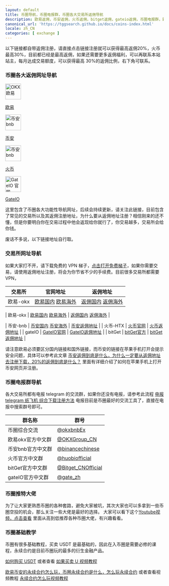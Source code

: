 ```yaml
---
layout: default
title: 币圈导航，币圈电报群，币圈各大交易所返佣导航
description: 欧易返佣，币安返佣，火币返佣，bitget返佣，gateio返佣，币圈电报群，欧易电报群，币安电报群，火币电报群，bitget电报群，gateio电报群。币圈各大功能教程导航，例如合约玩法，充提 USDT 教程等。查看加密货币交易所排名，根据用户评价和交易量挑选您信赖的交易平台。
canonical_url: 'https://tggsearch.github.io/docs/coins-index.html'
locale: zh_CN
categories: [ exchange ]
---
```

以下链接都自带返佣注册，请直接点击链接注册就可以获得最高返佣20%，火币最高30%，目前都已经是最高返佣，如果还需要更多返佣福利，可以再联系本站站主，每月达成交易额度，可以获得最高 30%的返佣比例，右下角可联系。
### 币圈各大返佣网址导航
<div class='icon-block-body-four'>
  <div class='icon-block-item'>
    <a href="./302.html?target=https://www.okx.com/join/62030781" target="_blank">
        <img src="https://cdn.jsdelivr.net/gh/tggsearch/tggsearch.github.io/assets/img/okx.png" alt="OKX 欧易" height=50px onerror="this.onerror=null;this.src='/assets/img/okx.png'">
        <p>欧易</p>
    </a>
  </div>
   <div class='icon-block-item'>
    <a href="./302.html?target=https://www.binance.com/join?ref==betrys" target="_blank">
        <img src="https://cdn.jsdelivr.net/gh/tggsearch/tggsearch.github.io/assets/img/bnb.webp" alt="币安  bnb" height=50px onerror="this.onerror=null;this.src='/assets/img/bnb.webp'">
        <p>币安</p>
    </a>
  </div>
    <div class='icon-block-item'>
    <a href="./302.html?target=https://www.htx.co.si/invite/zh-cn/1g?invite_code=xgf98223" target="_blank">
        <img src="https://cdn.jsdelivr.net/gh/tggsearch/tggsearch.github.io/assets/img/huobi.webp" alt="币安  bnb" height=50px onerror="this.onerror=null;this.src='/assets/img/huobi.webp'">
        <p>火币</p>
    </a>
  </div>
    <div class='icon-block-item'>
    <a href="./302.html?target=https://www.gate.io/signup/UllHXA0J/ab10?ref_type=103" target="_blank">
        <img src="https://cdn.jsdelivr.net/gh/tggsearch/tggsearch.github.io/assets/img/gateio.png" alt="GateIO 官网" height=50px onerror="this.onerror=null;this.src='/assets/img/gateio.png'">
        <p>GateIO</p>
    </a>
  </div>
</div>
这里包含了币圈各大功能性导航网址，后续会持续更新，请关注此链接，目前包含了常见的交易所以及其返佣注册地址，为什么要从返佣地址注册？相信刚来的还不懂，但是你要明白你在交易过程中他会返现给你就行了，你交易越多，交易所会给你钱。

废话不多说，以下链接地址自行取。

### 交易所网址导航
 
如果大家打不开，请下载免费的 VPN 梯子，[点击打开免费梯子](./vpn-kl.html)，如果你需要交易，请使用返佣地址注册，将会为你节省不少的手续费。目前很多交易所都需要 VPN，

|  交易所   | 官网地址  | 返佣地址  | 
|  ----  | ----  | ----  |
| 欧易-okx  | [欧易国内](./302.html?target=https://www.ouyizh.net/join/62030781)  [欧易海外](./302.html?target=https://www.okx.com/join/62030781) | [返佣国内](./302.html?target=https://www.ouyizh.net/join/62030781) [返佣海外](./302.html?target=https://www.okx.com/join/62030781)  |

| 欧易-okx  | [欧易国内](./302.html?target=https://www.ouyizh.net/join/62030781)  [欧易海外](./302.html?target=https://www.okx.com/join/62030781) | [返佣国内](./302.html?target=https://www.ouyizh.net/join/62030781) [返佣海外](./302.html?target=https://www.okx.com/join/62030781)  |

| 币安-bnb | [币安国内](./302.html?target=https://www.suitechsui.us/join?ref==betrys) [币安海外](./302.html?target=https://www.binance.com/join?ref==betrys) | [币安返佣地址](./302.html?target=https://www.binance.com/join?ref==betrys)  |
| 火币-HTX | [火币官网](./302.html?target=https://www.htx.co.si/invite/zh-cn/1g?invite_code=xgf98223) | [火币返佣地址](./302.html?target=https://www.htx.co.si/invite/zh-cn/1g?invite_code=xgf98223)  |
| gateIO | [GateIO官网](./302.html?target=https://www.gate.io/signup/UllHXA0J/ab10?ref_type=103) | [GateIO返佣地址](./302.html?target=https://www.gate.io/signup/UllHXA0J/ab10?ref_type=103)  |
| bitGet | [bitGet官方](./302.html?target=https://partner.bitget.com/bg/ml6l51911687837747447) | [bitGet 返佣地址](./302.html?target=https://partner.bitget.com/bg/ml6l51911687837747447)  |

请注意欧易必须要区分国内链接和国外链接，而币安的链接在苹果手机打开会提示安全问题，具体可以参考此文章 [币安返佣到底是什么，为什么一定要从返佣地址去注册下载，20%的返佣到底是什么？](./bnb-buy-coins.html) 里面有详细介绍了如何在苹果手机上打开币安网页并注册。

### 币圈电报群导航

各大交易所都有电报 telegram 的交流群，如果你还没有电报，请参考此流程 [电报 telegram 纸飞机 综合下载注册方法](./register.html) 电报目前是币圈最好的交流工具了，直接在电报中搜索群号即可。

|  群名称   | 群号 |
|  ----  | ----  |
| 币圈综合交流 | [@okxbnbEx](./302.html?target=https://t.me/okxbnbEx) |
| 欧易okx官方中文群 | [@OKXGroup_CN](./302.html?target=https://t.me/OKXGroup_CN) |
| 币安bnb官方中文群 | [@binancechinese](./302.html?target=https://t.me/binancechinese) |
| 火币官方中文群 | [@huobiofficial](./302.html?target=https://t.me/huobiofficial) |
| bitGet官方中文群 | [@Bitget_CNOfficial](./302.html?target=https://t.me/Bitget_CNOfficial) |
| gateIO官方中文群 | [@gate_zh](./302.html?target=https://t.me/gate_zh) |

### 币圈推特大佬
为了让大家更熟悉币圈的各种套路，避免大家被坑，其次大家也可以多拿到一些币圈空投的机会，那么关注一些大佬是最好的选择。
大家可以看下这个[Youtube视频，点击查看](./302.html?target=https://youtu.be/EwMFrup4bR8) 里面从高到低推荐各种币圈大佬，有兴趣看看。

### 币圈基础教学
币圈有很多基础教程，买卖 USDT 是最基础的，因此在入币圈是需要必修的课程，永续合约是目前币圈玩的最多的衍生金融产品。

[如何购买 USDT](./okx-buy-coins.html) 或者查看 [如果买卖 U 视频教程](./302.html?target=https://youtu.be/pJAUSDC46oA)

[欧易币安的永续合约怎么玩，币圈永续合约是什么，怎么玩永续合约](./coins-yx-play.html) 或者查看视频教程 [永续合约怎么玩视频教程](./302.html?target=https://www.youtube.com/watch?v=SJ2vnMhZTbk)

